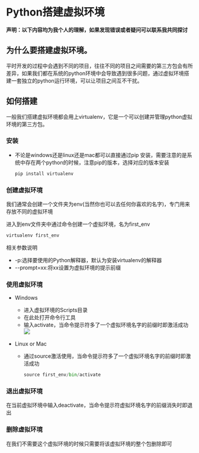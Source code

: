 # Python搭建虚拟环境


**声明：以下内容均为我个人的理解，如果发现错误或者疑问可以联系我共同探讨**

## 为什么要搭建虚拟环境。

平时开发的过程中会遇到不同的项目，往往不同的项目之间需要的第三方包会有所差异，如果我们都在系统的python环境中会导致遇到很多问题，通过虚拟环境搭建一套独立的python运行环境，可以让项目之间互不干扰。

## 如何搭建

一般我们搭建虚拟环境都会用上virtualenv，它是一个可以创建并管理python虚拟环境的第三方包。

### 安装

- 不论是windows还是linux还是mac都可以直接通过pip 安装，需要注意的是系统中存在两个python的时候，注意pip的版本，选择对应的版本安装

  ```python
  pip install virtualenv
  ```

### 创建虚拟环境

我们通常会创建一个文件夹为env(当然你也可以去任何你喜欢的名字)，专门用来存放不同的虚拟环境

进入到env文件夹中通过命令创建一个虚拟环境，名为first_env

```python
virtualenv first_env
```

相关参数说明

- -p:选择要使用的Python解释器，默认为安装virtualenv的解释器
- --prompt=xx:将xx设置为虚拟环境的提示前缀

### 使用虚拟环境

- Windows

  - 进入虚拟环境的Scripts目录
  - 在此处打开命令行工具
  - 输入activate，当命令提示符多了一个虚拟环境名字的前缀时即激活成功![](F:\我的坚果云\图片\虚拟环境激活.png)

- Linux or Mac

  - 通过source激活使用，当命令提示符多了一个虚拟环境名字的前缀时即激活成功

    ```python
    source first_env/bin/activate
    ```

  

  


### 退出虚拟环境

在当前虚拟环境中输入deactivate，当命令提示符虚拟环境名字的前缀消失时即退出

### 删除虚拟环境

在我们不需要这个虚拟环境的时候只需要将该虚拟环境的整个包删除即可
